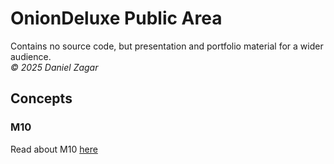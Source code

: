 # OnionDeluxe Public Area

Contains no source code, but presentation and portfolio material for a wider audience.  
_&copy; 2025 Daniel Zagar_

## Concepts

### M10    
Read about M10 [here](Concepts/M10.md)  
